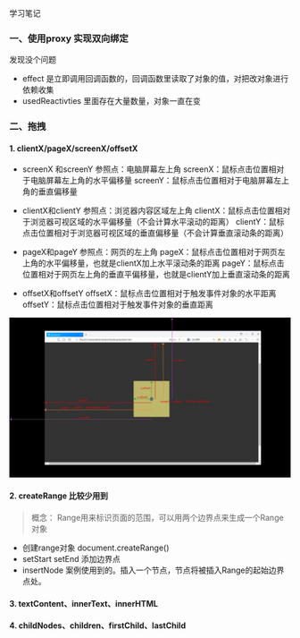 学习笔记

### 一、使用proxy 实现双向绑定
发现没个问题
- effect 是立即调用回调函数的，回调函数里读取了对象的值，对把改对象进行依赖收集
- usedReactivties 里面存在大量数量，对象一直在变
### 二、拖拽

#### 1. clientX/pageX/screenX/offsetX

- screenX 和screenY
参照点：电脑屏幕左上角
screenX：鼠标点击位置相对于电脑屏幕左上角的水平偏移量
screenY：鼠标点击位置相对于电脑屏幕左上角的垂直偏移量

- clientX和clientY
参照点：浏览器内容区域左上角
clientX：鼠标点击位置相对于浏览器可视区域的水平偏移量（不会计算水平滚动的距离）
clientY：鼠标点击位置相对于浏览器可视区域的垂直偏移量（不会计算垂直滚动条的距离）

- pageX和pageY
参照点：网页的左上角
pageX：鼠标点击位置相对于网页左上角的水平偏移量，也就是clientX加上水平滚动条的距离
pageY：鼠标点击位置相对于网页左上角的垂直平偏移量，也就是clientY加上垂直滚动条的距离

- offsetX和offsetY
offsetX：鼠标点击位置相对于触发事件对象的水平距离
offsetY：鼠标点击位置相对于触发事件对象的垂直距离

![avatar](./img/pagex.jpg)

#### 2. createRange 比较少用到
> 概念： 
Range用来标识页面的范围，可以用两个边界点来生成一个Range对象

- 创建range对象 document.createRange()
- setStart setEnd 添加边界点
- insertNode 案例使用到的。插入一个节点，节点将被插入Range的起始边界点处。

#### 3. textContent、innerText、innerHTML

#### 4. childNodes、children、firstChild、lastChild



